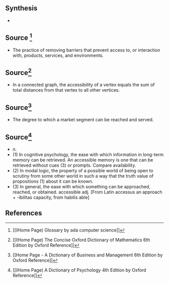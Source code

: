 ## Synthesis
- 
## Source [^1]
- The practice of removing barriers that prevent access to, or interaction with, products, services, and environments.

## Source[^2]
- In a connected graph, the accessibility of a vertex equals the sum of total distances from that vertex to all other vertices.
## Source[^3]
- The degree to which a market segment can be reached and served.
## Source[^4]
- $n$. 
- (1) In cognitive psychology, the ease with which information in long-term memory can be retrieved. An accessible memory is one that can be retrieved without cues (3) or prompts. Compare availability. 
- (2) In modal logic, the property of a possible world of being open to scrutiny from some other world in such a way that the truth value of propositions (1) about it can be known. 
- (3) In general, the ease with which something can be approached, reached, or obtained. accessible adj. \[From Latin accessus an approach + -ibilitas capacity, from habilis able]
## References

[^1]: [[(Home Page) Glossary by ada computer science]]
[^2]: [[(Home Page) The Concise Oxford Dictionary of Mathematics 6th Edition by Oxford Reference]]
[^3]: [[Home Page - A Dictionary of Business and Management 6th Edition by Oxford Reference]]
[^4]: [[(Home Page) A Dictionary of Psychology 4th Edition by Oxford Reference]]